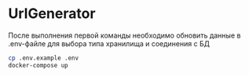 # UrlGenerator

После выполнения первой команды необходимо обновить данные в .env-файле для выбора типа хранилища и соединения с БД
```bash
cp .env.example .env
docker-compose up
```